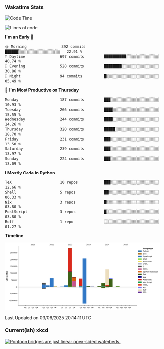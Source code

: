 ### Wakatime Stats
<!--START_SECTION:waka-->
![Code Time](http://img.shields.io/badge/Code%20Time-3%2C254%20hrs%2053%20mins-blue)

![Lines of code](https://img.shields.io/badge/From%20Hello%20World%20I%27ve%20Written-975.7%20thousand%20lines%20of%20code-blue)

**I'm an Early 🐤** 

```text
🌞 Morning                392 commits         ██████░░░░░░░░░░░░░░░░░░░   22.91 % 
🌆 Daytime                697 commits         ██████████░░░░░░░░░░░░░░░   40.74 % 
🌃 Evening                528 commits         ████████░░░░░░░░░░░░░░░░░   30.86 % 
🌙 Night                  94 commits          █░░░░░░░░░░░░░░░░░░░░░░░░   05.49 % 
```
📅 **I'm Most Productive on Thursday** 

```text
Monday                   187 commits         ███░░░░░░░░░░░░░░░░░░░░░░   10.93 % 
Tuesday                  266 commits         ████░░░░░░░░░░░░░░░░░░░░░   15.55 % 
Wednesday                244 commits         ████░░░░░░░░░░░░░░░░░░░░░   14.26 % 
Thursday                 320 commits         █████░░░░░░░░░░░░░░░░░░░░   18.70 % 
Friday                   231 commits         ███░░░░░░░░░░░░░░░░░░░░░░   13.50 % 
Saturday                 239 commits         ███░░░░░░░░░░░░░░░░░░░░░░   13.97 % 
Sunday                   224 commits         ███░░░░░░░░░░░░░░░░░░░░░░   13.09 % 
```


**I Mostly Code in Python** 

```text
TeX                      10 repos            ███░░░░░░░░░░░░░░░░░░░░░░   12.66 % 
Shell                    5 repos             ██░░░░░░░░░░░░░░░░░░░░░░░   06.33 % 
Nix                      3 repos             █░░░░░░░░░░░░░░░░░░░░░░░░   03.80 % 
PostScript               3 repos             █░░░░░░░░░░░░░░░░░░░░░░░░   03.80 % 
Roff                     1 repo              ░░░░░░░░░░░░░░░░░░░░░░░░░   01.27 % 
```



**Timeline**

![Lines of Code chart](https://raw.githubusercontent.com/joshuajeschek/joshuajeschek/main/assets/bar_graph.png)


 Last Updated on 03/06/2025 20:14:11 UTC
<!--END_SECTION:waka-->

### Current(ish) xkcd
<a id="xkcd-a" title="Pontoon bridges are just linear open-sided waterbeds." href="https://www.xkcd.com" target="_blank">
        <img align="center" id="xkcd-img" src="https://imgs.xkcd.com/comics/bridge_types.png" alt="Pontoon bridges are just linear open-sided waterbeds." height=300 />
</a>
